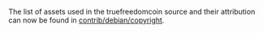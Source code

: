 The list of assets used in the truefreedomcoin source and their attribution can now be found in [contrib/debian/copyright](../contrib/debian/copyright).
